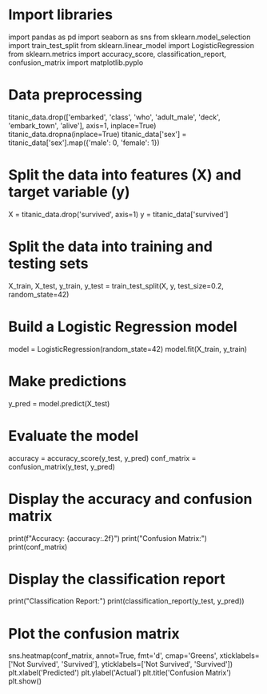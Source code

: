 # Import libraries
import pandas as pd
import seaborn as sns
from sklearn.model_selection import train_test_split
from sklearn.linear_model import LogisticRegression
from sklearn.metrics import accuracy_score, classification_report, confusion_matrix
import matplotlib.pyplo

# Data preprocessing
titanic_data.drop(['embarked', 'class', 'who', 'adult_male', 'deck', 'embark_town', 'alive'], axis=1, inplace=True)
titanic_data.dropna(inplace=True)
titanic_data['sex'] = titanic_data['sex'].map({'male': 0, 'female': 1})

# Split the data into features (X) and target variable (y)
X = titanic_data.drop('survived', axis=1)
y = titanic_data['survived']

# Split the data into training and testing sets
X_train, X_test, y_train, y_test = train_test_split(X, y, test_size=0.2, random_state=42)

# Build a Logistic Regression model
model = LogisticRegression(random_state=42)
model.fit(X_train, y_train)

# Make predictions
y_pred = model.predict(X_test)

# Evaluate the model
accuracy = accuracy_score(y_test, y_pred)
conf_matrix = confusion_matrix(y_test, y_pred)

# Display the accuracy and confusion matrix
print(f"Accuracy: {accuracy:.2f}")
print("Confusion Matrix:")
print(conf_matrix)

# Display the classification report
print("Classification Report:")
print(classification_report(y_test, y_pred))

# Plot the confusion matrix
sns.heatmap(conf_matrix, annot=True, fmt='d', cmap='Greens', xticklabels=['Not Survived', 'Survived'], yticklabels=['Not Survived', 'Survived'])
plt.xlabel('Predicted')
plt.ylabel('Actual')
plt.title('Confusion Matrix')
plt.show()
